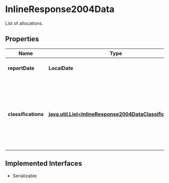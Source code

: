 

# InlineResponse2004Data

List of allocations.

## Properties

Name | Type | Description | Notes
------------ | ------------- | ------------- | -------------
**reportDate** | **LocalDate** | Reporting date for the allocations. |  [optional]
**classifications** | [**java.util.List&lt;InlineResponse2004DataClassifications&gt;**](InlineResponse2004DataClassifications.md) | List of allocations classified by a holding&#39;s economic development status, sorted by weight in descending order. |  [optional]


## Implemented Interfaces

* Serializable


